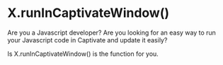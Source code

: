 # X.runInCaptivateWindow()
Are you a Javascript developer? Are you looking for an easy way to run your Javascript code in Captivate and update it easily?

Is X.runInCaptivateWindow() is the function for you.
